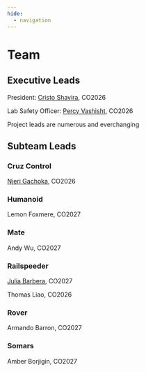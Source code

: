 ```yaml
---
hide:
  - navigation
---
```


# Team

## Executive Leads

President:
[Cristo Shavira](https://www.linkedin.com/in/cristo-chavira-51720b256), CO2026

Lab Safety Officer:
[Percy Vashisht](https://www.linkedin.com/in/prithvi-vashisht-053038187), CO2026

Project leads are numerous and everchanging

## Subteam Leads

<!--### Business-->

<!--### Combat Robotics-->

### Cruz Control

[Njeri Gachoka](https://njerig.me), CO2026

### Humanoid

Lemon Foxmere, CO2027

### Mate

Andy Wu, CO2027

### Railspeeder

[Julia Barbera](https://jbarbera.space/), CO2027

Thomas Liao, CO2026

### Rover

Armando Barron, CO2027

### Somars

Amber Borjigin, CO2027
